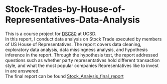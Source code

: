 # Stock-Trades-by-House-of-Representatives-Data-Analysis
This is a course project for [DSC80](https://catalog.ucsd.edu/courses/DSC.html) at UCSD.\
In this report, I conduct data analysis on Stock Trade executed by members of US House of Representatives. The report covers data cleaning, exploratory data analysis, data missingness analysis, and hypothesis inference in the report. Through the hypothesis test, the report addressed questions such as whether party representatives hold different transaction style, and what the most popular companies Representatives like to invest in are answered. \
The final report can be found [Stock_Analysis_final_report](Stock_Analysis_final_report.ipynb)

